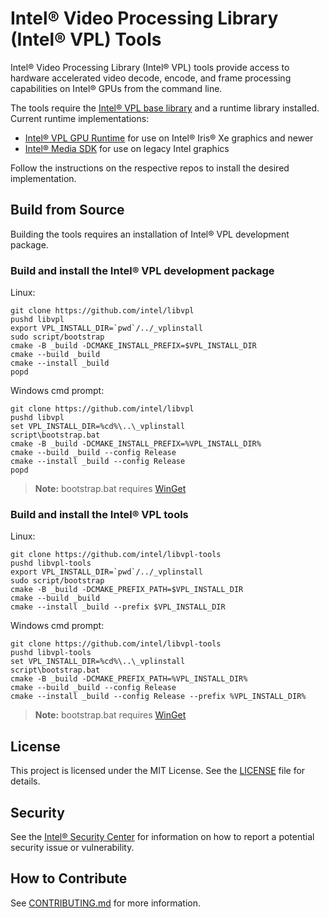 # Intel® Video Processing Library (Intel® VPL) Tools

Intel® Video Processing Library (Intel® VPL) tools provide access to hardware
accelerated video decode, encode, and frame processing capabilities on Intel®
GPUs from the command line.

The tools require the [Intel® VPL base library](https://github.com/intel/libvpl)
and a runtime library installed. Current runtime implementations:


- [Intel® VPL GPU Runtime](https://github.com/intel/vpl-gpu-rt) for use on
  Intel® Iris® Xe graphics and newer
- [Intel® Media SDK](https://github.com/Intel-Media-SDK/MediaSDK) for use on legacy
  Intel graphics

Follow the instructions on the respective repos to install the desired
implementation.

## Build from Source

Building the tools requires an installation of Intel® VPL development package.

### Build and install the Intel® VPL development package

Linux:
```
git clone https://github.com/intel/libvpl
pushd libvpl
export VPL_INSTALL_DIR=`pwd`/../_vplinstall
sudo script/bootstrap
cmake -B _build -DCMAKE_INSTALL_PREFIX=$VPL_INSTALL_DIR
cmake --build _build
cmake --install _build
popd
```

Windows cmd prompt:
```
git clone https://github.com/intel/libvpl
pushd libvpl
set VPL_INSTALL_DIR=%cd%\..\_vplinstall
script\bootstrap.bat
cmake -B _build -DCMAKE_INSTALL_PREFIX=%VPL_INSTALL_DIR%
cmake --build _build --config Release
cmake --install _build --config Release
popd
```
> **Note:** bootstrap.bat requires [WinGet](https://github.com/microsoft/winget-cli)

### Build and install the Intel® VPL tools

Linux:
```
git clone https://github.com/intel/libvpl-tools
pushd libvpl-tools
export VPL_INSTALL_DIR=`pwd`/../_vplinstall
sudo script/bootstrap
cmake -B _build -DCMAKE_PREFIX_PATH=$VPL_INSTALL_DIR
cmake --build _build
cmake --install _build --prefix $VPL_INSTALL_DIR
```

Windows cmd prompt:
```
git clone https://github.com/intel/libvpl-tools
pushd libvpl-tools
set VPL_INSTALL_DIR=%cd%\..\_vplinstall
script\bootstrap.bat
cmake -B _build -DCMAKE_PREFIX_PATH=%VPL_INSTALL_DIR%
cmake --build _build --config Release
cmake --install _build --config Release --prefix %VPL_INSTALL_DIR%
```
> **Note:** bootstrap.bat requires [WinGet](https://github.com/microsoft/winget-cli)

## License

This project is licensed under the MIT License. See the [LICENSE](LICENSE) file
for details.

## Security

See the [Intel® Security
Center](https://www.intel.com/content/www/us/en/security-center/default.html)
for information on how to report a potential security issue or vulnerability.

## How to Contribute

See [CONTRIBUTING.md](CONTRIBUTING.md) for more information.
